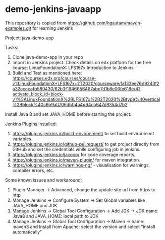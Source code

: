 # demo-jenkins-javaapp

This repository is copied from https://github.com/hgautam/maven-examples.git for learning Jenkins

Project: java-demo-app

Tasks:
1. Clone java-demo-app in your repo
2. Import in Jenkins project. Check details on edx platform for the free course: LinuxFoundationX: LFS167x
Introduction to Jenkins
3. Build and Test as mentioned here: https://courses.edx.org/courses/course-v1:LinuxFoundationX+LFS167x+2T2020/courseware/fa133ee76d9243f2a32acccafb580430/62b3f1946656467abc7d1b6e00fe618e/4?activate_block_id=block-v1%3ALinuxFoundationX%2BLFS167x%2B2T2020%2Btype%40vertical%2Bblock%40c9b9a0706db04a4d94cb647d9354d7b2

Install Java 8 and set JAVA_HOME before starting the project.

Jenkins Plugins installed:
1. https://plugins.jenkins.io/build-environment/ to set build environment variables.
2. https://plugins.jenkins.io/github-pullrequest/ to get project directly from GitHub and set the credentials while configuring job in jenkins.
3. https://plugins.jenkins.io/jacoco/ for code coverage reports.
4. https://plugins.jenkins.io/maven-plugin/ for maven integration.
5. https://plugins.jenkins.io/warnings-ng/ - visualisation for warnings, compiler errors, etc.

Some known issues and workaround:
1. Plugin Manager -> Advanced, change the update site url from https to http
2. Manage Jenkins -> Configure System -> Set Global variables like JAVA_HOME and JDK
3. Manage Jenkins -> Global Tool Configuration -> Add JDK -> JDK name: Java8 and JAVA_HOME: local path to JDK
4. Manage Jenkins -> Global Tool Configuration -> Maven -> name: maven3 and Install from Apache: select the version and select "install automatically"
